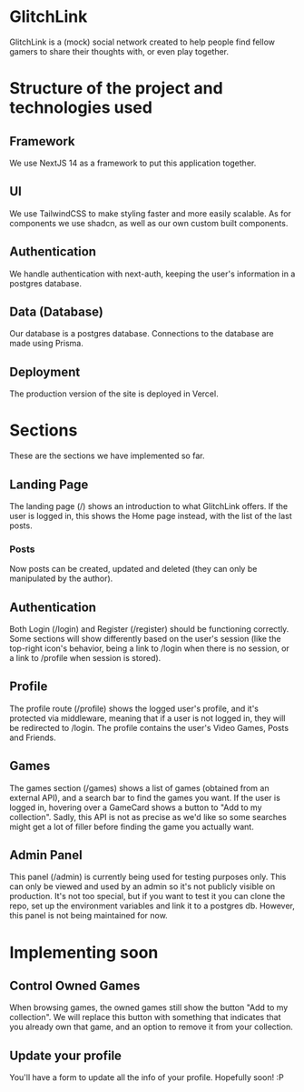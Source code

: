 # GlitchLink
GlitchLink is a (mock) social network created to help people find fellow gamers to share their thoughts with, or even play together.

# Structure of the project and technologies used

## Framework
We use NextJS 14 as a framework to put this application together.

## UI
We use TailwindCSS to make styling faster and more easily scalable.
As for components we use shadcn, as well as our own custom built components.

## Authentication
We handle authentication with next-auth, keeping the user's information in a postgres database.

## Data (Database)
Our database is a postgres database. Connections to the database are made using Prisma.

## Deployment
The production version of the site is deployed in Vercel.


# Sections
These are the sections we have implemented so far.

## Landing Page
The landing page (/) shows an introduction to what GlitchLink offers.
If the user is logged in, this shows the Home page instead, with the list of the last posts.

### Posts
Now posts can be created, updated and deleted (they can only be manipulated by the author).

## Authentication
Both Login (/login) and Register (/register) should be functioning correctly.
Some sections will show differently based on the user's session (like the top-right icon's behavior, being a link to /login when there is no session, or a link to /profile when session is stored).

## Profile
The profile route (/profile) shows the logged user's profile, and it's protected via middleware, meaning that if a user is not logged in, they will be redirected to /login.
The profile contains the user's Video Games, Posts and Friends.

## Games
The games section (/games) shows a list of games (obtained from an external API), and a search bar to find the games you want.
If the user is logged in, hovering over a GameCard shows a button to "Add to my collection".
Sadly, this API is not as precise as we'd like so some searches might get a lot of filler before finding the game you actually want.

## Admin Panel
This panel (/admin) is currently being used for testing purposes only.
This can only be viewed and used by an admin so it's not publicly visible on production.
It's not too special, but if you want to test it you can clone the repo, set up the environment variables and link it to a postgres db.
However, this panel is not being maintained for now.

# Implementing soon

## Control Owned Games
When browsing games, the owned games still show the button "Add to my collection".
We will replace this button with something that indicates that you already own that game, and an option to remove it from your collection.

## Update your profile
You'll have a form to update all the info of your profile. Hopefully soon! :P